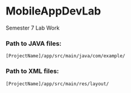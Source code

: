 # MobileAppDevLab
Semester 7 Lab Work

### Path to JAVA files:
```
[ProjectName]/app/src/main/java/com/example/
```


### Path to XML files:
```
[ProjectName]/app/src/main/res/layout/
```

